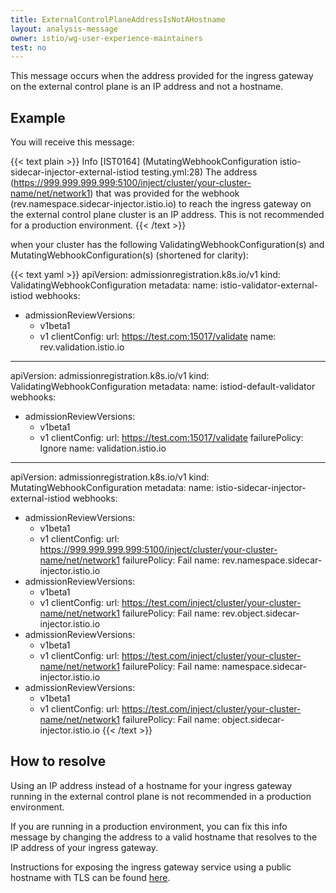 ```yaml
---
title: ExternalControlPlaneAddressIsNotAHostname
layout: analysis-message
owner: istio/wg-user-experience-maintainers
test: no
---
```


This message occurs when the address provided for the ingress gateway on the external control plane is an IP address and not a hostname.

## Example

You will receive this message:

{{< text plain >}}
Info [IST0164] (MutatingWebhookConfiguration istio-sidecar-injector-external-istiod testing.yml:28) The address (https://999.999.999.999:5100/inject/cluster/your-cluster-name/net/network1) that was provided for the webhook (rev.namespace.sidecar-injector.istio.io) to reach the ingress gateway on the external control plane cluster is an IP address. This is not recommended for a production environment.
{{< /text >}}

when your cluster has the following ValidatingWebhookConfiguration(s) and MutatingWebhookConfiguration(s) (shortened for clarity):

{{< text yaml >}}
apiVersion: admissionregistration.k8s.io/v1
kind: ValidatingWebhookConfiguration
metadata:
  name: istio-validator-external-istiod
webhooks:
- admissionReviewVersions:
  - v1beta1
  - v1
  clientConfig:
    url: https://test.com:15017/validate
  name: rev.validation.istio.io

---
apiVersion: admissionregistration.k8s.io/v1
kind: ValidatingWebhookConfiguration
metadata:
  name: istiod-default-validator
webhooks:
- admissionReviewVersions:
  - v1beta1
  - v1
  clientConfig:
    url: https://test.com:15017/validate
  failurePolicy: Ignore
  name: validation.istio.io

---
apiVersion: admissionregistration.k8s.io/v1
kind: MutatingWebhookConfiguration
metadata:
  name: istio-sidecar-injector-external-istiod
webhooks:
- admissionReviewVersions:
  - v1beta1
  - v1
  clientConfig:
    url: https://999.999.999.999:5100/inject/cluster/your-cluster-name/net/network1
  failurePolicy: Fail
  name: rev.namespace.sidecar-injector.istio.io
- admissionReviewVersions:
  - v1beta1
  - v1
  clientConfig:
    url: https://test.com/inject/cluster/your-cluster-name/net/network1
  failurePolicy: Fail
  name: rev.object.sidecar-injector.istio.io
- admissionReviewVersions:
  - v1beta1
  - v1
  clientConfig:
    url: https://test.com/inject/cluster/your-cluster-name/net/network1
  failurePolicy: Fail
  name: namespace.sidecar-injector.istio.io
- admissionReviewVersions:
  - v1beta1
  - v1
  clientConfig:
    url: https://test.com/inject/cluster/your-cluster-name/net/network1
  failurePolicy: Fail
  name: object.sidecar-injector.istio.io
{{< /text >}}

## How to resolve

Using an IP address instead of a hostname for your ingress gateway running in the external control plane is not recommended in a production environment.

If you are running in a production environment, you can fix this info message by changing the address to a valid hostname that resolves to the IP address of your ingress gateway.

Instructions for exposing the ingress gateway service using a public hostname with TLS can be found [here](/docs/setup/install/external-controlplane/#set-up-a-gateway-in-the-external-cluster).
